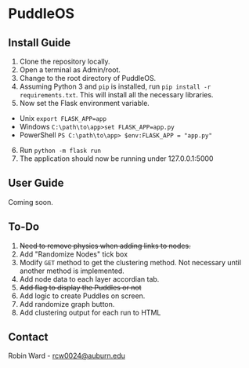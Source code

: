 # PuddleOS
## Install Guide
1. Clone the repository locally.
2. Open a terminal as Admin/root.
3. Change to the root directory of PuddleOS.
4. Assuming Python 3 and `pip` is installed, run `pip install -r requirements.txt`. 
   This will install all the necessary libraries.
5. Now set the Flask environment variable. 
- Unix
`export FLASK_APP=app`
- Windows
`C:\path\to\app>set FLASK_APP=app.py`
- PowerShell
`PS C:\path\to\app> $env:FLASK_APP = "app.py"`
6. Run `python -m flask run`
7. The application should now be running under 127.0.0.1:5000

## User Guide
Coming soon.

## To-Do
1. ~~Need to remove physics when adding links to nodes.~~
2. Add "Randomize Nodes" tick box
3. Modify `GET` method to get the clustering method. Not necessary until another method is implemented.
4. Add node data to each layer accordian tab.
5. ~~Add flag to display the Puddles or not~~
6. Add logic to create Puddles on screen.
7. Add randomize graph button.
8. Add clustering output for each run to HTML


## Contact
Robin Ward - rcw0024@auburn.edu